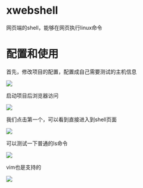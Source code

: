 # xwebshell
网页端的shell，能够在网页执行linux命令

# 配置和使用

首先，修改项目的配置，配置成自己需要测试的主机信息

![](https://img2020.cnblogs.com/blog/1340787/202104/1340787-20210411223808900-524393112.png)

启动项目后浏览器访问

![](https://img2020.cnblogs.com/blog/1340787/202104/1340787-20210411223839026-29704067.png)

我们点击第一个，可以看到直接进入到shell页面

![](https://img2020.cnblogs.com/blog/1340787/202104/1340787-20210411223924355-1581343350.png)

可以测试一下普通的ls命令

![](https://img2020.cnblogs.com/blog/1340787/202104/1340787-20210411223934530-519061712.png)

vim也是支持的

![](https://img2020.cnblogs.com/blog/1340787/202104/1340787-20210411223949138-1582274410.png)
